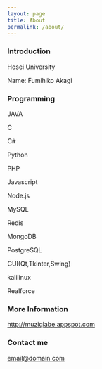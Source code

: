 ```yaml
---
layout: page
title: About
permalink: /about/
---
```


### Introduction

Hosei University

Name: Fumihiko Akagi

### Programming

JAVA

C

C#

Python

PHP

Javascript

Node.js

MySQL

Redis

MongoDB

PostgreSQL

GUI(Qt,Tkinter,Swing)

kalilinux

Realforce

### More Information

http://muziqlabe.appspot.com

### Contact me

[email@domain.com](mailto:email@domain.com)

